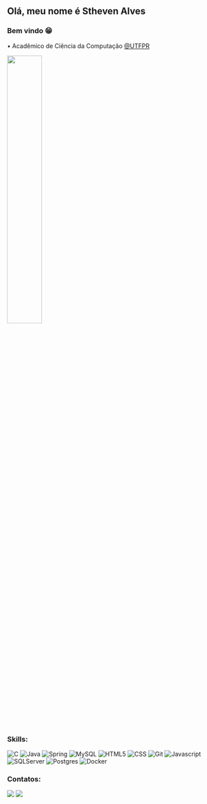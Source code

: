  ## Olá, meu nome é Stheven Alves
 ### Bem vindo 😁
 • Acadêmico de Ciência da Computação <a href="https://portal.utfpr.edu.br/" target="_blank">@UTFPR</a>

 <img width=40% align="center" src="https://github-readme-stats.vercel.app/api/top-langs/?username=sthevenalves&layout=compact&theme=dracula"/>
 
 ### Skills:
 ![C](https://img.shields.io/badge/c-%2300599C.svg?style=for-the-badge&logo=c&logoColor=white)
 ![Java](https://img.shields.io/badge/Java-ED8B00?style=for-the-badge&logo=openjdk&logoColor=white)
 ![Spring](https://img.shields.io/badge/Spring-6DB33F.svg?style=for-the-badge&logo=Spring&logoColor=white)
 ![MySQL](https://img.shields.io/badge/MySQL-4479A1.svg?style=for-the-badge&logo=MySQL&logoColor=white)
 ![HTML5](https://img.shields.io/badge/HTML5-E34F26?style=for-the-badge&logo=html5&logoColor=white)
 ![CSS](https://img.shields.io/badge/CSS3-1572B6?style=for-the-badge&logo=css3&logoColor=white)
 ![Git](https://img.shields.io/badge/Git-E34F26?style=for-the-badge&logo=git&logoColor=white)
 ![Javascript](https://img.shields.io/badge/JavaScript-F7DF1E.svg?style=for-the-badge&logo=JavaScript&logoColor=black)
 ![SQLServer](https://img.shields.io/badge/Microsoft%20SQL%20Server-CC2927.svg?style=for-the-badge&logo=Microsoft-SQL-Server&logoColor=white)
 ![Postgres](https://img.shields.io/badge/PostgreSQL-316192?style=for-the-badge&logo=postgresql&logoColor=white)
 ![Docker](https://img.shields.io/badge/docker-%230db7ed.svg?style=for-the-badge&logo=docker&logoColor=white)
 

### Contatos:
<div>
 <a href = "mailto:sthevenalvess@gmail.com"><img src="https://img.shields.io/badge/-Gmail-%23333?style=for-the-badge&logo=gmail&logoColor=white" target="_blank"></a>
 <a href="https://www.linkedin.com/in/stheven-alves-a77160221/" target="_blank"><img src="https://img.shields.io/badge/-LinkedIn-%230077B5?style=for-the-badge&logo=linkedin&logoColor=white" target="_blank"></a> 
</div>
